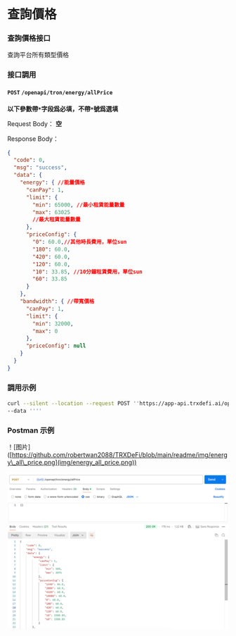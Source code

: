 # 查詢價格

### 查詢價格接口

查詢平台所有類型價格

### 接口調用

#### `POST` `/openapi/tron/energy/allPrice`

**以下參數帶`*`字段爲必填，不帶`*`號爲選填**

Request Body： **空**

Response Body：

```json
{
  "code": 0,
  "msg": "success",
  "data": {
    "energy": { //能量價格
      "canPay": 1,
      "limit": {
        "min": 65000, //最小租賃能量數量
        "max": 63025
        //最大租賃能量數量
      },
      "priceConfig": {
        "0": 60.0,//其他時長費用，單位sun
        "180": 60.0,
        "420": 60.0,
        "120": 60.0,
        "10": 33.85, //10分鐘租賃費用，單位sun
        "60": 33.85
      }
    },
    "bandwidth": { //帶寬價格
      "canPay": 1,
      "limit": {
        "min": 32000,
        "max": 0
      },
      "priceConfig": null
    }
  }
}
```

### 調用示例

```bash
curl --silent --location --request POST ''https://app-api.trxdefi.ai/openapi/tron/energy/allPrice'' \
--data ''''
```

### Postman 示例

！\[图片]\([https://github.com/robertwan2088/TRXDeFi/blob/main/readme/img/energy\_all\_price.png](img/energy_all_price.png))

![energy\_all\_price.png](img/energy_all_price.png)
